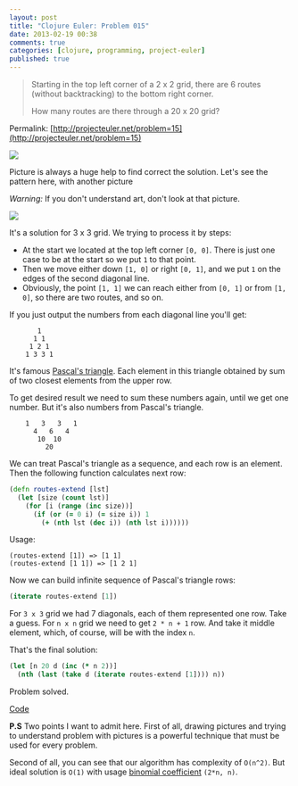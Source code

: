 ```yaml
---
layout: post
title: "Clojure Euler: Problem 015"
date: 2013-02-19 00:38
comments: true
categories: [clojure, programming, project-euler]
published: true
---
```


> Starting in the top left corner of a 2 x 2 grid, there are 6 routes
> (without backtracking) to the bottom right corner.
>
> How many routes are there through a 20 x 20 grid?

Permalink: [http://projecteuler.net/problem=15](http://projecteuler.net/problem=15)

<!-- more -->

![](http://projecteuler.net/project/images/p_015.gif)

Picture is always a huge help to find correct the solution.
Let's see the pattern here, with another picture

*Warning:* If you don't understand art, don't look at that picture.

![](http://i.imgur.com/WNEQNxG.png)

It's a solution for 3 x 3 grid. We trying to process it by steps:

* At the start we located at the top left corner `[0, 0]`. There is just one case
to be at the start so we put `1` to that point.
* Then we move either down `[1, 0]` or right `[0, 1]`, and we put `1`
on the edges of the second diagonal line.
* Obviously, the point `[1, 1]` we can reach either from `[0, 1]` or from `[1, 0]`,
so there are two routes, and so on.

If you just output the numbers from each diagonal line you'll get:

```
       1
      1 1
     1 2 1
    1 3 3 1

```

It's famous [Pascal's triangle](http://en.wikipedia.org/wiki/Pascal%27s_triangle).
Each element in this triangle obtained by sum of two closest elements from the upper row.

To get desired result we need to sum these numbers again, until we get one number.
But it's also numbers from Pascal's triangle.

```
    1   3   3   1
      4   6   4
       10  10
         20
```

We can treat Pascal's triangle as a sequence, and each row is an element. Then the
following function calculates next row:

``` clojure
(defn routes-extend [lst]
  (let [size (count lst)]
    (for [i (range (inc size))]
      (if (or (= 0 i) (= size i)) 1
        (+ (nth lst (dec i)) (nth lst i))))))
```

Usage:

```
(routes-extend [1]) => [1 1]
(routes-extend [1 1]) => [1 2 1]
```

Now we can build infinite sequence of Pascal's triangle rows:

``` clojure
(iterate routes-extend [1])
```

For `3 x 3` grid we had 7 diagonals, each of them represented one row.
Take a guess. For `n x n` grid we need to get `2 * n + 1` row. And take it
middle element, which, of course, will be with the index `n`.

That's the final solution:

``` clojure
(let [n 20 d (inc (* n 2))]
  (nth (last (take d (iterate routes-extend [1]))) n))
```

Problem solved.

[Code](https://github.com/mishadoff/project-euler/blob/master/src/project_euler/problem015.clj)

**P.S** Two points I want to admit here. First of all, drawing pictures
and trying to understand problem with pictures is a powerful technique that must be
used for every problem.

Second of all, you can see that our algorithm has complexity of `O(n^2)`. But ideal
solution is `O(1)` with usage [binomial coefficient](http://en.wikipedia.org/wiki/Binomial_coefficient)
`(2*n, n)`.
